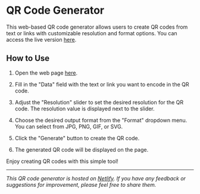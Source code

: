 # QR Code Generator

This web-based QR code generator allows users to create QR codes from text or links with customizable resolution and format options. You can access the live version [here](https://qrgeneratornikhit.netlify.app/).

## How to Use

1. Open the web page [here](https://qrgeneratornikhit.netlify.app/).

2. Fill in the "Data" field with the text or link you want to encode in the QR code.

3. Adjust the "Resolution" slider to set the desired resolution for the QR code. The resolution value is displayed next to the slider.

4. Choose the desired output format from the "Format" dropdown menu. You can select from JPG, PNG, GIF, or SVG.

5. Click the "Generate" button to create the QR code.

6. The generated QR code will be displayed on the page.

Enjoy creating QR codes with this simple tool!

---

_This QR code generator is hosted on [Netlify](https://www.netlify.com/). If you have any feedback or suggestions for improvement, please feel free to share them._
